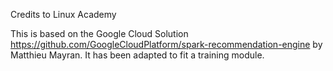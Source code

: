 Credits to Linux Academy

This is based on the Google Cloud Solution https://github.com/GoogleCloudPlatform/spark-recommendation-engine by Matthieu Mayran.
It has been adapted to fit a training module.
